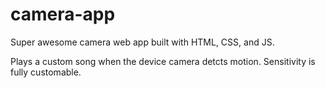 # camera-app
Super awesome camera web app built with HTML, CSS, and JS.

Plays a custom song when the device camera detcts motion.
Sensitivity is fully customable.